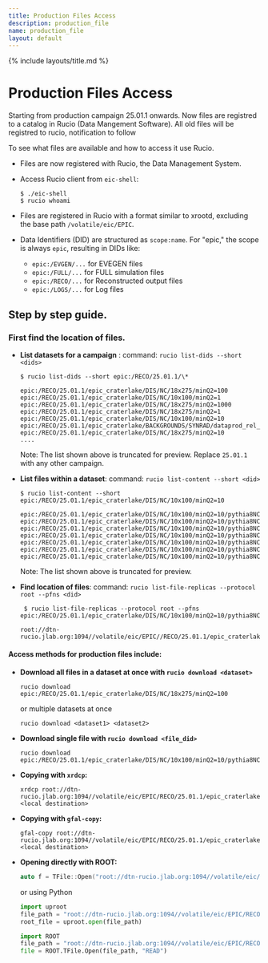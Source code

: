 ```yaml
---
title: Production Files Access
description: production_file
name: production_file
layout: default
---
```


{% include layouts/title.md %}

# Production Files Access

Starting from production campaign 25.01.1 onwards. Now files are registred to a catalog in Rucio (Data Mangement Software).
All old files will be registred to rucio, notification to follow

To see what files are available and how to access it use Rucio.

- Files are now registered with Rucio, the Data Management System.
- Access Rucio client from `eic-shell`:
    ```shell
    $ ./eic-shell
    $ rucio whoami
    ```

- Files are registered in Rucio with a format similar to xrootd, excluding the base path `/volatile/eic/EPIC`.
- Data Identifiers (DID) are structured as `scope:name`. For "epic," the scope is always `epic`, resulting in DIDs like:
    - `epic:/EVGEN/...` for EVEGEN files
    - `epic:/FULL/...` for FULL simulation files
    - `epic:/RECO/...` for Reconstructed output files
    - `epic:/LOGS/...` for Log files

## Step by step guide.
### First find the location of files.

- **List datasets for a campaign** :
    command: `rucio list-dids --short <dids>`
    ```shell
    $ rucio list-dids --short epic:/RECO/25.01.1/\*

    epic:/RECO/25.01.1/epic_craterlake/DIS/NC/18x275/minQ2=100
    epic:/RECO/25.01.1/epic_craterlake/DIS/NC/10x100/minQ2=1
    epic:/RECO/25.01.1/epic_craterlake/DIS/NC/18x275/minQ2=1000
    epic:/RECO/25.01.1/epic_craterlake/DIS/NC/18x275/minQ2=1
    epic:/RECO/25.01.1/epic_craterlake/DIS/NC/10x100/minQ2=10
    epic:/RECO/25.01.1/epic_craterlake/BACKGROUNDS/SYNRAD/dataprod_rel_1.0.0/18x275
    epic:/RECO/25.01.1/epic_craterlake/DIS/NC/18x275/minQ2=10
    ....
    ```
    Note: The list shown above is truncated for preview.
    Replace `25.01.1` with any other campaign.

- **List files within a dataset**:
    command: `rucio list-content --short <did>`
    ```shell
    $ rucio list-content --short epic:/RECO/25.01.1/epic_craterlake/DIS/NC/10x100/minQ2=10

    epic:/RECO/25.01.1/epic_craterlake/DIS/NC/10x100/minQ2=10/pythia8NCDIS_10x100_minQ2=10_beamEffects_xAngle=-0.025_hiDiv_5.1105.eicrecon.tree.edm4eic.root
    epic:/RECO/25.01.1/epic_craterlake/DIS/NC/10x100/minQ2=10/pythia8NCDIS_10x100_minQ2=10_beamEffects_xAngle=-0.025_hiDiv_5.1106.eicrecon.tree.edm4eic.root
    epic:/RECO/25.01.1/epic_craterlake/DIS/NC/10x100/minQ2=10/pythia8NCDIS_10x100_minQ2=10_beamEffects_xAngle=-0.025_hiDiv_5.1107.eicrecon.tree.edm4eic.root
    epic:/RECO/25.01.1/epic_craterlake/DIS/NC/10x100/minQ2=10/pythia8NCDIS_10x100_minQ2=10_beamEffects_xAngle=-0.025_hiDiv_5.1108.eicrecon.tree.edm4eic.root
    epic:/RECO/25.01.1/epic_craterlake/DIS/NC/10x100/minQ2=10/pythia8NCDIS_10x100_minQ2=10_beamEffects_xAngle=-0.025_hiDiv_5.1109.eicrecon.tree.edm4eic.root
    epic:/RECO/25.01.1/epic_craterlake/DIS/NC/10x100/minQ2=10/pythia8NCDIS_10x100_minQ2=10_beamEffects_xAngle=-0.025_hiDiv_5.1110.eicrecon.tree.edm4eic.root
    epic:/RECO/25.01.1/epic_craterlake/DIS/NC/10x100/minQ2=10/pythia8NCDIS_10x100_minQ2=10_beamEffects_xAngle=-0.025_hiDiv_5.1111.eicrecon.tree.edm4eic.root
    ```
     Note: The list shown above is truncated for preview.

- **Find location of files**:
    command: `rucio list-file-replicas --protocol root --pfns <did>`
    ```shell
     $ rucio list-file-replicas --protocol root --pfns  epic:/RECO/25.01.1/epic_craterlake/DIS/NC/10x100/minQ2=10/pythia8NCDIS_10x100_minQ2=10_beamEffects_xAngle=-0.025_hiDiv_5.0255.eicrecon.tree.edm4eic.root

    root://dtn-rucio.jlab.org:1094//volatile/eic/EPIC//RECO/25.01.1/epic_craterlake/DIS/NC/10x100/minQ2=10/pythia8NCDIS_10x100_minQ2=10_beamEffects_xAngle=-0.025_hiDiv_5.0255.eicrecon.tree.edm4eic.root
    ```

#### Access methods for production files include:

- **Download all files in a dataset at once with `rucio download <dataset>`**
    ```shell
    rucio download epic:/RECO/25.01.1/epic_craterlake/DIS/NC/18x275/minQ2=100
    ```

    or multiple datasets at once
    ```shell
    rucio download <dataset1> <dataset2>
    ```

- **Download single file with `rucio download <file_did>`**
    ```shell
    rucio download epic:/RECO/25.01.1/epic_craterlake/DIS/NC/10x100/minQ2=10/pythia8NCDIS_10x100_minQ2=10_beamEffects_xAngle=-0.025_hiDiv_5.1105.eicrecon.tree.edm4eic.root
    ```

- **Copying with `xrdcp`:**
    ```shell
    xrdcp root://dtn-rucio.jlab.org:1094//volatile/eic/EPIC/RECO/25.01.1/epic_craterlake/DIS/NC/10x100/minQ2=10/pythia8NCDIS_10x100_minQ2=10_beamEffects_xAngle=-0.025_hiDiv_5.0255.eicrecon.tree.edm4eic.root <local destination>
    ```

- **Copying with `gfal-copy`:**
    ```shell
    gfal-copy root://dtn-rucio.jlab.org:1094//volatile/eic/EPIC/RECO/25.01.1/epic_craterlake/DIS/NC/10x100/minQ2=10/pythia8NCDIS_10x100_minQ2=10_beamEffects_xAngle=-0.025_hiDiv_5.0255.eicrecon.tree.edm4eic.root <local destination>
    ```

- **Opening directly with ROOT:**
    ```c++
    auto f = TFile::Open("root://dtn-rucio.jlab.org:1094//volatile/eic/EPIC/RECO/25.01.1/epic_craterlake/DIS/NC/10x100/minQ2=10/pythia8NCDIS_10x100_minQ2=10_beamEffects_xAngle=-0.025_hiDiv_5.0255.eicrecon.tree.edm4eic.root")
    ```
    or using Python
    ```python
    import uproot
    file_path = "root://dtn-rucio.jlab.org:1094//volatile/eic/EPIC/RECO/25.01.1/epic_craterlake/DIS/NC/10x100/minQ2=10/pythia8NCDIS_10x100_minQ2=10_beamEffects_xAngle=-0.025_hiDiv_5.0255.eicrecon.tree.edm4eic.root"
    root_file = uproot.open(file_path)
    ```

    ```python
    import ROOT
    file_path = "root://dtn-rucio.jlab.org:1094//volatile/eic/EPIC/RECO/25.01.1/epic_craterlake/DIS/NC/10x100/minQ2=10/pythia8NCDIS_10x100_minQ2=10_beamEffects_xAngle=-0.025_hiDiv_5.0255.eicrecon.tree.edm4eic.root"
    file = ROOT.TFile.Open(file_path, "READ")
    ```

